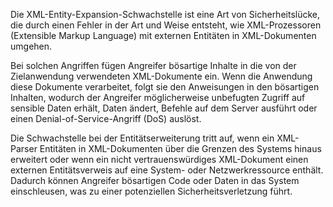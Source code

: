 Die XML-Entity-Expansion-Schwachstelle ist eine Art von Sicherheitslücke, die durch einen Fehler in der Art und Weise entsteht, wie XML-Prozessoren (Extensible Markup Language) mit externen Entitäten in XML-Dokumenten umgehen.

Bei solchen Angriffen fügen Angreifer bösartige Inhalte in die von der Zielanwendung verwendeten XML-Dokumente ein. Wenn die Anwendung diese Dokumente verarbeitet, folgt sie den Anweisungen in den bösartigen Inhalten, wodurch der Angreifer möglicherweise unbefugten Zugriff auf sensible Daten erhält, Daten ändert, Befehle auf dem Server ausführt oder einen Denial-of-Service-Angriff (DoS) auslöst.

Die Schwachstelle bei der Entitätserweiterung tritt auf, wenn ein XML-Parser Entitäten in XML-Dokumenten über die Grenzen des Systems hinaus erweitert oder wenn ein nicht vertrauenswürdiges XML-Dokument einen externen Entitätsverweis auf eine System- oder Netzwerkressource enthält. Dadurch können Angreifer bösartigen Code oder Daten in das System einschleusen, was zu einer potenziellen Sicherheitsverletzung führt.
